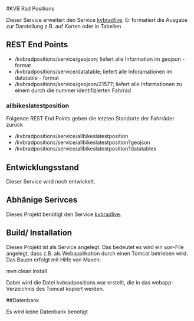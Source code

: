 #KVB Rad Positions

Dieser Service erweitert den Service [kvbradlive](https://github.com/codeforcologne/kvbradlive). Er formatiert die Ausgabe zur Darstellung z.B. auf Karten oder in Tabellen

## REST End Points

- /kvbradpositions/service/geojson; liefert alle Information im geojson - format
- /kvbradpositions/service/datatable; liefert alle Inforamationen im datatable - format
- /kvbradpositions/service/geojson/21577; liefert alle Informationen zu einem durch die nummer 
identifizierten Fahrrad

### allbikeslatestposition

Folgende REST End Points geben die letzten Standorte der Fahrräder zurück

- /kvbradpositions/service/allbikeslatestposition
- /kvbradpositions/service/allbikeslatestposition?geojson
- /kvbradpositions/service/allbikeslatestposition?datatables

## Entwicklungsstand

Dieser Service wird noch entwickelt.

## Abhänige Serivces

Dieses Projekt benötigt den Service [kvbradlive](https://github.com/codeforcologne/kvbradlive). 

## Build/ Installation

Dieses Projekt ist als Service angelegt. Das bedeutet es wird ein war-File angelegt, dass z.B. als Webapplikation durch einen Tomcat betrieben wird. Das Bauen erfolgt mit Hilfe von Maven:

mvn clean install

Dabei wird die Datei kvbradpositions.war erstellt, die in das webapp-Verzeichnis des Tomcat kopiert werden.

##Datenbank

Es wird keine Datenbank benötigt
